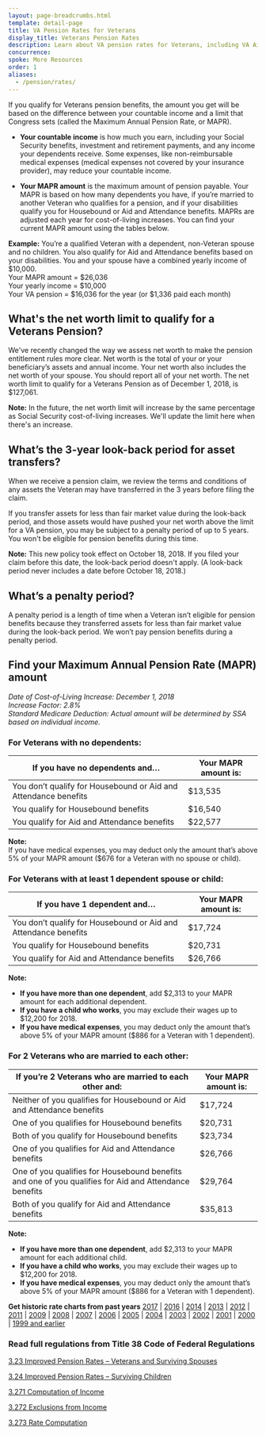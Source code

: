 ```yaml
---
layout: page-breadcrumbs.html
template: detail-page
title: VA Pension Rates for Veterans
display_title: Veterans Pension Rates
description: Learn about VA pension rates for Veterans, including VA Aid and Attendance rates. If you qualify for Veterans pension benefits, the amount you get will be based on the difference between your countable income and a limit that Congress sets (called the Maximum Annual Pension Rate, or MAPR).
concurrence:
spoke: More Resources
order: 1
aliases:
  - /pension/rates/
---
```


<div class="va-introtext">

If you qualify for Veterans pension benefits, the amount you get will be based on the difference between your countable income and a limit that Congress sets (called the Maximum Annual Pension Rate, or MAPR).

</div>

- **Your countable income** is how much you earn, including your Social Security benefits, investment and retirement payments, and any income your dependents receive. Some expenses, like non-reimbursable medical expenses (medical expenses not covered by your insurance provider), may reduce your countable income.

- **Your MAPR amount** is the maximum amount of pension payable. Your MAPR is based on how many dependents you have, if you’re married to another Veteran who qualifies for a pension, and if your disabilities qualify you for Housebound or Aid and Attendance benefits. MAPRs are adjusted each year for cost-of-living increases. You can find your current MAPR amount using the tables below.

**Example:**
You’re a qualified Veteran with a dependent, non-Veteran spouse and no children. You also qualify for Aid and Attendance benefits based on your disabilities. You and your spouse have a combined yearly income of $10,000.
<br>
Your MAPR amount = $26,036 <br>
Your yearly income = $10,000 <br>
Your VA pension = $16,036 for the year (or $1,336 paid each month)

## What's the net worth limit to qualify for a Veterans Pension?

We've recently changed the way we assess net worth to make the pension entitlement rules more clear. Net worth is the total of your or your beneficiary’s assets and annual income. Your net worth also includes the net worth of your spouse. You should report all of your net worth. The net worth limit to qualify for a Veterans Pension as of December 1, 2018, is $127,061.  

**Note:** In the future, the net worth limit will increase by the same percentage as Social Security cost-of-living increases. We'll update the limit here when there's an increase.

## What’s the 3-year look-back period for asset transfers?

When we receive a pension claim, we review the terms and conditions of any assets the Veteran may have transferred in the 3 years before filing the claim. 

If you transfer assets for less than fair market value during the look-back period, and those assets would have pushed your net worth above the limit for a VA pension, you may be subject to a penalty period of up to 5 years. You won't be eligible for pension benefits during this time.

**Note:** This new policy took effect on October 18, 2018. If you filed your claim before this date, the look-back period doesn't apply. (A look-back period never includes a date before October 18, 2018.)

## What’s a penalty period? 

A penalty period is a length of time when a Veteran isn’t eligible for pension benefits because they transferred assets for less than fair market value during the look-back period. We won’t pay pension benefits during a penalty period. 

## Find your Maximum Annual Pension Rate (MAPR) amount

*Date of Cost-of-Living Increase: December 1, 2018* <br>
*Increase Factor: 2.8%* <br>
*Standard Medicare Deduction: Actual amount will be determined by SSA based on individual income.*

### For Veterans with no dependents:

| **If you have no dependents and…** | **Your MAPR amount is:** |
| --- | --- |
| You don’t qualify for Housebound or Aid and Attendance benefits | $13,535 |
| You qualify for Housebound benefits | $16,540 |
| You qualify for Aid and Attendance benefits | $22,577 |

**Note:** <br>
If you have medical expenses, you may deduct only the amount that’s above 5% of your MAPR amount ($676 for a Veteran with no spouse or child).

### For Veterans with at least 1 dependent spouse or child:

| **If you have 1 dependent and…** | **Your MAPR amount is:** |
| --- | --- |
| You don’t qualify for Housebound or Aid and Attendance benefits | $17,724 |
| You qualify for Housebound benefits | $20,731 |
| You qualify for Aid and Attendance benefits | $26,766 |

**Note:**
- **If you have more than one dependent**, add $2,313 to your MAPR amount for each additional dependent.
- **If you have a child who works**, you may exclude their wages up to $12,200 for 2018.
- **If you have medical expenses**, you may deduct only the amount that’s above 5% of your MAPR amount ($886 for a Veteran with 1 dependent).

### For 2 Veterans who are married to each other:

| **If you’re 2 Veterans who are married to each other and:** | **Your MAPR amount is:** |
| --- | --- |
| Neither of you qualifies for Housebound or Aid and Attendance benefits | $17,724 |
| One of you qualifies for Housebound benefits | $20,731 |
| Both of you qualify for Housebound benefits | $23,734 |
| One of you qualifies for Aid and Attendance benefits | $26,766 |
| One of you qualifies for Housebound benefits and one of you qualifies for Aid and Attendance benefits | $29,764 |
| Both of you qualify for Aid and Attendance benefits | $35,813 |

**Note:**
- **If you have more than one dependent**, add $2,313 to your MAPR amount for each additional child.
- **If you have a child who works**, you may exclude their wages up to $12,200 for 2018.
- **If you have medical expenses**, you may deduct only the amount that’s above 5% of your MAPR amount ($886 for a Veteran with 1 dependent).

**Get historic rate charts from past years**
[2017](https://www.benefits.va.gov/PENSION/rates_veteran_pen17.asp) |
[2016](https://www.benefits.va.gov/PENSION/rates_veteran_pen16.asp) |
[2014](https://www.benefits.va.gov/PENSION/rates_veteran_pen14.asp) |
[2013](https://www.benefits.va.gov/PENSION/rates_veteran_pen13.asp) |
[2012](https://www.benefits.va.gov/PENSION/rates_veteran_pen12.asp) |
[2011](https://www.benefits.va.gov/PENSION/rates_veteran_pen11.asp) |
[2009](https://www.benefits.va.gov/PENSION/rates_veteran_pen09.asp) |
[2008](https://www.benefits.va.gov/PENSION/rates_veteran_pen08.asp) |
[2007](https://www.benefits.va.gov/PENSION/rates_veteran_pen07.asp) |
[2006](https://www.benefits.va.gov/PENSION/rates_veteran_pen06.asp) |
[2005](https://www.benefits.va.gov/PENSION/rates_veteran_pen05.asp) |
[2004](https://www.benefits.va.gov/PENSION/rates_veteran_pen04.asp) |
[2003](https://www.benefits.va.gov/PENSION/rates_veteran_pen03.asp) |
[2002](https://www.benefits.va.gov/PENSION/rates_veteran_pen02.asp) |
[2001](https://www.benefits.va.gov/PENSION/rates_veteran_pen01.asp) |
[2000](https://www.benefits.va.gov/PENSION/rates_veteran_pen00.asp) |
[1999 and earlier](https://www.benefits.va.gov/PENSION/rates_veteran_pen99.asp)<br>


### Read full regulations from Title 38 Code of Federal Regulations

[3.23 Improved Pension Rates – Veterans and Surviving Spouses](https://www.ecfr.gov/cgi-bin/text-idx?SID=ad275643432556b9dda942343fb89296&mc=true&node=pt38.1.3&rgn=div58#se38.1.3_123)

[3.24 Improved Pension Rates – Surviving Children](https://www.ecfr.gov/cgi-bin/text-idx?SID=ad275643432556b9dda942343fb89296&mc=true&node=pt38.1.3&rgn=div58#se38.1.3_124)

[3.271 Computation of Income](https://www.ecfr.gov/cgi-bin/text-idx?SID=ad275643432556b9dda942343fb89296&mc=true&node=pt38.1.3&rgn=div58#se38.1.3_1271)

[3.272 Exclusions from Income](https://www.ecfr.gov/cgi-bin/text-idx?SID=ad275643432556b9dda942343fb89296&mc=true&node=pt38.1.3&rgn=div58#se38.1.3_1272)

[3.273 Rate Computation](https://www.ecfr.gov/cgi-bin/text-idx?SID=ad275643432556b9dda942343fb89296&mc=true&node=pt38.1.3&rgn=div58#se38.1.3_1273)

